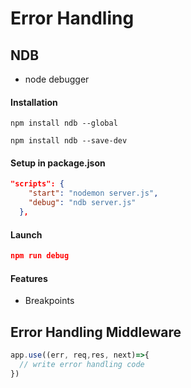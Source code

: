 # Error Handling

## NDB&#x20;

* node debugger

#### Installation

```
npm install ndb --global
```

```
npm install ndb --save-dev
```

#### Setup in package.json

```json
"scripts": {
    "start": "nodemon server.js",
    "debug": "ndb server.js"
  },
```

#### Launch

```json
npm run debug
```

#### Features

* Breakpoints



## Error Handling Middleware

```javascript
app.use((err, req,res, next)=>{
  // write error handling code
})
```
